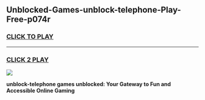
## Unblocked-Games-unblock-telephone-Play-Free-p074r
<h3>
<a href="https://premium76.site?title=unblock-telephone&ref=18A1">CLICK TO PLAY</a></h3>
<hr>

<h3>
<a href="https://premium76.site?title=unblock-telephone&ref=18A1">CLICK 2 PLAY</a>
  
</h3>

<a href="https://premium76.site?title=unblock-telephone&ref=18A1"><img src="https://clearcache.store/games.png"></a>


**unblock-telephone games unblocked: Your Gateway to Fun and Accessible Online Gaming**
